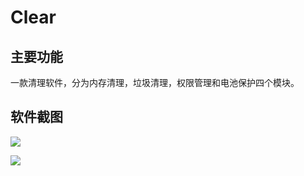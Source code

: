 # Clear
## 主要功能

一款清理软件，分为内存清理，垃圾清理，权限管理和电池保护四个模块。

## 软件截图

![](http://upload-images.jianshu.io/upload_images/2424518-233a3cb29e53b9a7.png?imageMogr2/auto-orient/strip%7CimageView2/2/w/1240)



![](http://upload-images.jianshu.io/upload_images/2424518-02ce640c78836718.png?imageMogr2/auto-orient/strip%7CimageView2/2/w/1240)









